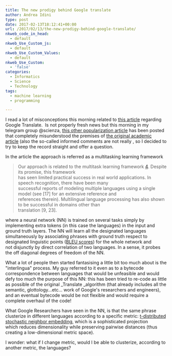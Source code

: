 ```yaml
---
title: The new prodigy behind Google translate
author: Andrea Idini
type: post
date: 2017-02-13T18:12:41+00:00
url: /2017/02/13/the-new-prodigy-behind-google-translate/
nkweb_code_in_head:
  - default
nkweb_Use_Custom_js:
  - default
nkweb_Use_Custom_Values:
  - default
nkweb_Use_Custom:
  - 'false'
categories:
  - Informatics
  - Science
  - Technology
tags:
  - machine learning
  - programming

---
```

I read a lot of misconceptions this morning related to [this article][1] regarding Google Translate.  Is not properly fresh news but this morning in my telegram group @scienza, [this other popularization article][2] has been posted that completely misunderstood the premises of [the original academic article][3] (also the so-called informed comments are not really , so I decided to try to keep the record straight and offer a question.

In the article the approach is referred as a multitasking learning framework

> Our approach is related to the multitask learning framework [4]. Despite its promise, this framework  
> has seen limited practical success in real world applications. In speech recognition, there have been many  
> successful reports of modeling multiple languages using a single model (see [17] for an extensive reference and  
> references therein). Multilingual language processing has also shown to be successful in domains other than  
> translation [9, 23].

where a neural network (NN) is trained on several tasks simply by implementing extra tokens (in this case the languages) in the input and ground truth layers. The NN will learn all the designated languages simultaneously by associating phrases with ground truth respect to designated linguistic points ([BLEU scores][4]) for the whole network and not disjunctly by direct correlation of two languages. In a sense, it probes the off diagonal degrees of freedom of the NN.

What a lot of people then started fantasising a little bit too much about is the "interlingua" process. My guy referred to it even as to a bytecode correspondence between languages that would be unfeasible and would defy too much the purpose of this NN: this has been tried to re-code as little as possible of the original _Translate _algorithm (that already includes all the semantic, glottology...etc... work of Google's researchers and engineers), and an eventual bytecode would be not flexible and would require a complete overhaul of the code!

What Google Researchers have seen in the NN, is that the same phrase clusterize in different languages according to a specific metric: [t-distributed stochastic neighbor embedding][5], which is a sophisticated projection which reduces dimensionality while preserving pairwise distances (thus creating a low-dimensional metric space).

I wonder: what if I change metric, would I be able to clusterize, according to another metric, the languages?

 [1]: https://research.googleblog.com/2016/11/zero-shot-translation-with-googles.html
 [2]: https://medium.freecodecamp.com/the-mind-blowing-ai-announcement-from-google-that-you-probably-missed-2ffd31334805#.vuyuaxt0e
 [3]: https://arxiv.org/abs/1611.04558
 [4]: https://en.wikipedia.org/wiki/BLEU
 [5]: https://en.wikipedia.org/wiki/T-distributed_stochastic_neighbor_embedding